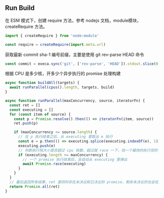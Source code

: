 ## Run Build
在 ESM 模式下，创建 require 方法，参考 nodejs 文档，module模块，createRequire 方法。
```js
import { createRequire } from 'node:module'

const require = createRequire(import.meta.url)
```
获取最新 commit sha-1 编号前缀，主要是使用 git rev-parse HEAD 命令
```js
const commit = execa.sync('git', ['rev-parse', 'HEAD']).stdout.slice(0, 7)
```
根据 CPU 是多少核，开多少个异步执行的 promise 处理构建
```js
async function buildAll(targets) {
  await runParallel(cpus().length, targets, build)
}

async function runParallel(maxConcurrency, source, iteratorFn) {
  const ret = []
  const executing = []
  for (const item of source) {
    const p = Promise.resolve().then(() => iteratorFn(item, source))
    ret.push(p)

    if (maxConcurrency <= source.length) {
      // 在 p 执行结束之后，从 executing 里取出 e 执行
      const e = p.then(() => executing.splice(executing.indexOf(e), 1))
      executing.push(e)
      // 判断执行栈大小是否超过 cpu 核数，超过就 race 一下，找一个最快的执行完的
      if (executing.length >= maxConcurrency) {
        // 一个 promise 执行结束后，会自动从 executing 里弹出
        await Promise.race(executing)
      }
    }
  }
  // 最后返回所有结果，ret 里同时存在未决议和已决议的 promise，剩余未决议的也会在这里最终执行完毕
  return Promise.all(ret)
}
```